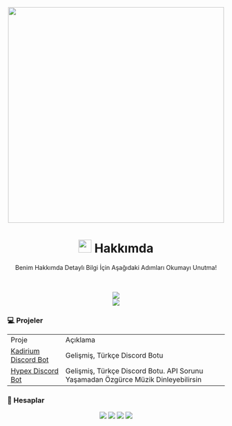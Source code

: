 <div align="center">
<img src= "https://user-images.githubusercontent.com/52673172/148129605-f5beb7f1-d0e7-4962-92da-059ec3eb87e9.png" width="500px">
</div>

<div align="center">
  <h1><img src="https://raw.githubusercontent.com/iampavangandhi/iampavangandhi/master/gifs/Hi.gif" width="30px"> Hakkımda</h1>
  <!-- <p>Discord Onaylı Geliştiriciyim.</p> -->
    <p>Benim Hakkımda Detaylı Bilgi İçin Aşağıdaki Adımları Okumayı Unutma!</p>
  <br>
  <br>
</div>
  
<div align="center">
    <a href="https://discord.com/users/425656085228027904">
  <img src="https://lanyard-profile-readme.vercel.app/api/425656085228027904"></a>
</div>

 <!-- 
<div align="center">
<h3>Discord Status</h3>
   <img src="https://discord.c99.nl/widget/theme-2/425656085228027904.png" width="%50" height="100px" alt="stats" />
</div>
  --> 
  
<div align="center">
  <a href="https://github.com/memetkya">
  <img src="https://github-readme-stats.vercel.app/api?username=memetkya&count_private=true&show_icons=true&hide_border=true&include_all_commits=true&theme=tokyonight&custom_title=memetkya%27s%20GitHub%20Stats"></a>
  </div>

 ### 💻 Projeler
<table align="center">
  <tr>
    <td>Proje</td>
    <td>Açıklama</td>
  </tr>
  <tr>
    <td><a href="https://discord.com/oauth2/authorize?client_id=548838888777580554&scope=bot&permissions=8">Kadirium Discord Bot</a></td>
    <td>Gelişmiş, Türkçe Discord Botu</td>
  </tr>
  <tr>
    <td><a href="https://discord.com/oauth2/authorize?client_id=967706063845601310&scope=bot&permissions=8">Hypex Discord Bot</a></td>
    <td>Gelişmiş, Türkçe Discord Botu. API Sorunu Yaşamadan Özgürce Müzik Dinleyebilirsin</td>
  </tr>
</table>
  
  
### 👤 Hesaplar
<div align="center">
   <a href="https://discord.com/users/425656085228027904" target"blank_"><img src="https://img.shields.io/badge/discord%20-111111.svg?&style=for-the-badge&logo=discord&logoColor=white"></a>
  <a href="https://www.youtube.com/channel/UCZpodmb0g4T9zfR03Pp9RkQ/" target"blank_"><img src="https://img.shields.io/badge/Youtube%20-111111.svg?&style=for-the-badge&logo=youtube&logoColor=white"></a>
   <a href="https://github.com/memetkya" target"blank_"><img src="https://img.shields.io/badge/GitHub%20-111111.svg?&style=for-the-badge&logo=github&logoColor=white"></a>
 <!--  <a href="https://open.spotify.com/user/q3g6qbtferll26lky9bptfwfn?si=35881eab86bd4b2a" target"blank_"><img src="https://img.shields.io/badge/Spotify%20-111111.svg?&style=for-the-badge&logo=spotify&logoColor=white"></a>
       <a href="https://twitter.com/ervelll" target"blank_"><img src="https://img.shields.io/badge/Twitter%20-111111.svg?&style=for-the-badge&logo=twitter&logoColor=white"></a>
  -->
<a href="https://discord.gg/RRhWDTmP5K" target"blank_"><img src="https://img.shields.io/badge/server%20-111111.svg?&style=for-the-badge&logo=discord&logoColor=white"></a>
</div>
  
<!--
<div align = "center">
<img src = "https://github-readme-stats.vercel.app/api?username=iUgur&show_icons=true&theme=tokyonight" width = "% 100" height = "150px" />
  <br>
<img src = "https://github-readme-stats.vercel.app/api/top-langs/?username=iUgur&layout=compact&theme=tokyonight" width = "% 100" height = "150px"  />
  <br> 
</div>
<br><br>
  <h1>İletişim</h1>
  <a href="https://discord.com/users/753842258457002036" target="_blank"><img src="https://shields.io/badge/iUgur-111111.svg?&style=for-the-badge&logo=discord"></a>
</div>
-->

<!--
<details>
<summary>More Info</summary>
    
### 💎 Experience
<div align="center">
<img src="https://img.shields.io/badge/javascript%20-%23323330.svg?&style=for-the-badge&logo=javascript&logoColor=%23F7DF1E"> 
<img src="https://img.shields.io/badge/python%20-%2343853D.svg?&style=for-the-badge&logo=python&logoColor=white">
<img src="https://img.shields.io/badge/html5%20-%23E34F26.svg?&style=for-the-badge&logo=html5&logoColor=white">  
<img src="https://img.shields.io/badge/-Nodejs-43853d?style=for-the-badge&logo=Node.js&logoColor=white">
  <img src="https://img.shields.io/badge/-C sharp-43853d?style=for-the-badge&logo=C sharp&logoColor=white">
</div>
  
### 📦 Apps
<div align="center">
<img src="https://img.shields.io/badge/-Firefox-FF7139?style=for-the-badge&logo=firefox-browser&logoColor=white"> 
<img src="https://img.shields.io/badge/-Discord-5865F2?style=for-the-badge&logo=discord&logoColor=white"> 
<img src="https://img.shields.io/badge/-Spotify-1ED760?style=for-the-badge&logo=spotify&logoColor=white">
<img src="https://img.shields.io/badge/-Authy-EC1C24?style=for-the-badge&logo=authy&logoColor=white">
</div>

### ⚙️ Tools
<div align="center">
<img src="https://img.shields.io/badge/-NPM-CB3837?style=for-the-badge&logo=npm&logoColor=white">
<img src="https://img.shields.io/static/v1?style=for-the-badge&message=pnpm&color=F69220&logo=pnpm&logoColor=FFF&label=">
</div>
</details>
-->

